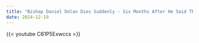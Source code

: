```yaml
---
title: "Bishop Daniel Dolan Dies Suddenly - Six Months After He Said This"
date: 2024-12-19
---
```


{{< youtube C61P5Exwccs >}}
